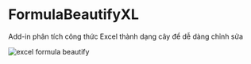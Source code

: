 # FormulaBeautifyXL
Add-in phân tích công thức Excel thành dạng cây để dễ dàng chỉnh sửa
 
![excel formula beautify](https://user-images.githubusercontent.com/58664571/208216197-2dd3ec3d-9db3-4a6e-b316-7fa552a36d89.gif)
